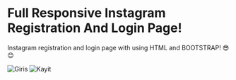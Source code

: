 # Full Responsive Instagram Registration And Login Page!
Instagram registration and login page with using HTML and BOOTSTRAP! 😎😊


![Giris](https://github.com/metinardakantarci/instagram_login_page/assets/55920692/e58ee88e-9818-4580-adbf-6bf2463c14b1)
![Kayit](https://github.com/metinardakantarci/instagram_login_page/assets/55920692/e412de4a-e1fe-4d39-870e-f8e4bd37e84f)
